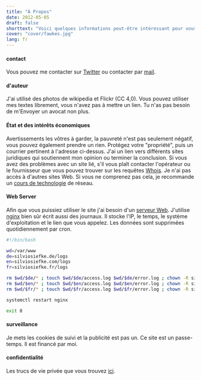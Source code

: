 ```yaml
---
title: "À Propos"
date: 2012-05-05
draft: false
shorttext: "Voici quelques informations peut-être intéressant pour vous ..."
cover: "cover/fawkes.jpg"
lang: fr
---
```


#### contact

Vous pouvez me contacter sur [Twitter](https://twitter.com/SilvioSiefke "Suivez sur Twitter ...") ou contacter par [mail](mailto:siefkesilvio@gmail.com "Envoyez-moi ...").

#### d'auteur

J'ai utilisé des photos de wikipedia et Flickr (CC 4,0). Vous pouvez utiliser mes textes librement, vous n'avez pas à mettre un lien. Tu n'as pas besoin de m'Envoyer un avocat non plus.

#### État et des intérêts économiques

Avertissements les vôtres à garder, la pauvreté n'est pas seulement négatif, vous pouvez également prendre un rien. Protégez votre "propriété", puis un courrier pertinent à l'adresse ci-dessus. J'ai un lien vers différents sites juridiques qui soutiennent mon opinion ou terminer la conclusion. Si vous avez des problèmes avec un site lié, s'il vous plaît contacter l'opérateur ou le fournisseur que vous pouvez trouver sur les requêtes [Whois](https://www.whois.net "Whois"). Je n'ai pas accès à d'autres sites Web. Si vous ne comprenez pas cela, je recommande un [cours de technologie](https://www.maxicours.com/se/fiche/tech/) de réseau.

#### Web Server

Afin que vous puissiez utiliser le site j'ai besoin d'un [serveur Web](https://en.wikipedia.org/wiki/Web_server "Wikipedia explain Webserver"). J'utilise [nginx](https://nginx.org/ "Nginx Webserver") bien sûr écrit aussi des journaux. Il stocke l'IP, le temps, le système d'exploitation et le lien que vous appelez. Les données sont supprimées quotidiennement par cron.

~~~ bash
#!/bin/bash

wd=/var/www
de=silviosiefke.de/logs
en=silviosiefke.com/logs
fr=silviosiefke.fr/logs

rm $wd/$de/* ; touch $wd/$de/access.log $wd/$de/error.log ; chown -R siefke:siefke $wd/$de/
rm $wd/$en/* ; touch $wd/$en/access.log $wd/$en/error.log ; chown -R siefke:siefke $wd/$en/
rm $wd/$fr/* ; touch $wd/$fr/access.log $wd/$fr/error.log ; chown -R siefke:siefke $wd/$fr/

systemctl restart nginx

exit 0
~~~

#### surveillance

Je mets les cookies de suivi et la publicité est pas un. Ce site est un passe-temps. Il est financé par moi.


#### confidentialité

Les trucs de vie privée que vous trouvez [ici](https://silviosiefke.fr/imprint).
